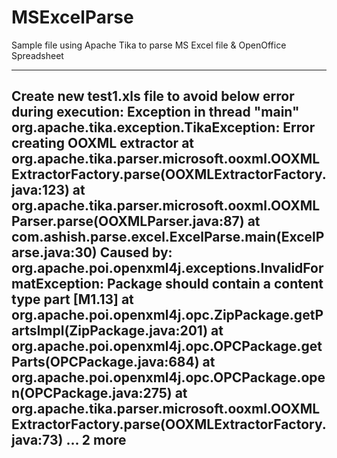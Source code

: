 # MSExcelParse
Sample file using Apache Tika to parse MS Excel file & OpenOffice Spreadsheet

-------------------
Create new test1.xls file to avoid below error during execution:
Exception in thread "main" org.apache.tika.exception.TikaException: Error creating OOXML extractor
	at org.apache.tika.parser.microsoft.ooxml.OOXMLExtractorFactory.parse(OOXMLExtractorFactory.java:123)
	at org.apache.tika.parser.microsoft.ooxml.OOXMLParser.parse(OOXMLParser.java:87)
	at com.ashish.parse.excel.ExcelParse.main(ExcelParse.java:30)
Caused by: org.apache.poi.openxml4j.exceptions.InvalidFormatException: Package should contain a content type part [M1.13]
	at org.apache.poi.openxml4j.opc.ZipPackage.getPartsImpl(ZipPackage.java:201)
	at org.apache.poi.openxml4j.opc.OPCPackage.getParts(OPCPackage.java:684)
	at org.apache.poi.openxml4j.opc.OPCPackage.open(OPCPackage.java:275)
	at org.apache.tika.parser.microsoft.ooxml.OOXMLExtractorFactory.parse(OOXMLExtractorFactory.java:73)
	... 2 more
--------------------------
